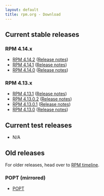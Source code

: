 ```yaml
---
layout: default
title: rpm.org - Download
---
```


## Current stable releases

### RPM 4.14.x

* [RPM 4.14.2](http://ftp.rpm.org/releases/rpm-4.14.x/rpm-4.14.2.tar.bz2) ([Release notes](wiki/Releases/4.14.2.html))
* [RPM 4.14.1](http://ftp.rpm.org/releases/rpm-4.14.x/rpm-4.14.1.tar.bz2) ([Release notes](wiki/Releases/4.14.1.html))
* [RPM 4.14.0](http://ftp.rpm.org/releases/rpm-4.14.x/rpm-4.14.0.tar.bz2) ([Release notes](wiki/Releases/4.14.0.html))

### RPM 4.13.x

* [RPM 4.13.1](http://ftp.rpm.org/releases/rpm-4.13.x/rpm-4.13.1.tar.bz2) ([Release notes](wiki/Releases/4.13.1.html))
* [RPM 4.13.0.2](http://ftp.rpm.org/releases/rpm-4.13.x/rpm-4.13.0.2.tar.bz2) ([Release notes](wiki/Releases/4.13.0.2.html))
* [RPM 4.13.0.1](http://ftp.rpm.org/releases/rpm-4.13.x/rpm-4.13.0.1.tar.bz2) ([Release notes](wiki/Releases/4.13.0.1.html))
* [RPM 4.13.0](http://ftp.rpm.org/releases/rpm-4.13.x/rpm-4.13.0.tar.bz2) ([Release notes](wiki/Releases/4.13.0.html))

## Current test releases

* N/A

## Old releases

For older releases, head over to [RPM timeline](timeline.html).

### POPT (mirrored)

* [POPT](http://ftp.rpm.org/mirror/popt/)
